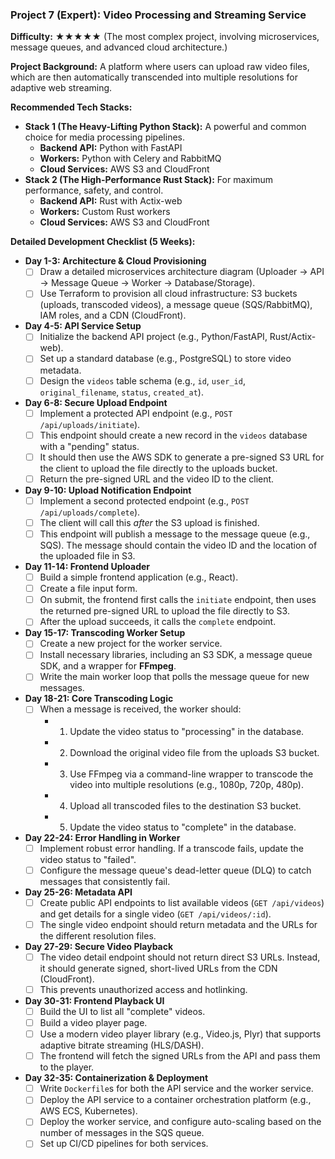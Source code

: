 ### Project 7 (Expert): Video Processing and Streaming Service

**Difficulty:** ★★★★★ (The most complex project, involving microservices, message queues, and advanced cloud architecture.)

**Project Background:**
A platform where users can upload raw video files, which are then automatically transcended into multiple resolutions for adaptive web streaming.

**Recommended Tech Stacks:**

- **Stack 1 (The Heavy-Lifting Python Stack):** A powerful and common choice for media processing pipelines.
  - **Backend API:** Python with FastAPI
  - **Workers:** Python with Celery and RabbitMQ
  - **Cloud Services:** AWS S3 and CloudFront
- **Stack 2 (The High-Performance Rust Stack):** For maximum performance, safety, and control.
  - **Backend API:** Rust with Actix-web
  - **Workers:** Custom Rust workers
  - **Cloud Services:** AWS S3 and CloudFront

**Detailed Development Checklist (5 Weeks):**

- **Day 1-3: Architecture & Cloud Provisioning**
  - [ ] Draw a detailed microservices architecture diagram (Uploader -> API -> Message Queue -> Worker -> Database/Storage).
  - [ ] Use Terraform to provision all cloud infrastructure: S3 buckets (uploads, transcoded videos), a message queue (SQS/RabbitMQ), IAM roles, and a CDN (CloudFront).
- **Day 4-5: API Service Setup**
  - [ ] Initialize the backend API project (e.g., Python/FastAPI, Rust/Actix-web).
  - [ ] Set up a standard database (e.g., PostgreSQL) to store video metadata.
  - [ ] Design the `videos` table schema (e.g., `id`, `user_id`, `original_filename`, `status`, `created_at`).
- **Day 6-8: Secure Upload Endpoint**
  - [ ] Implement a protected API endpoint (e.g., `POST /api/uploads/initiate`).
  - [ ] This endpoint should create a new record in the `videos` database with a "pending" status.
  - [ ] It should then use the AWS SDK to generate a pre-signed S3 URL for the client to upload the file directly to the uploads bucket.
  - [ ] Return the pre-signed URL and the video ID to the client.
- **Day 9-10: Upload Notification Endpoint**
  - [ ] Implement a second protected endpoint (e.g., `POST /api/uploads/complete`).
  - [ ] The client will call this _after_ the S3 upload is finished.
  - [ ] This endpoint will publish a message to the message queue (e.g., SQS). The message should contain the video ID and the location of the uploaded file in S3.
- **Day 11-14: Frontend Uploader**
  - [ ] Build a simple frontend application (e.g., React).
  - [ ] Create a file input form.
  - [ ] On submit, the frontend first calls the `initiate` endpoint, then uses the returned pre-signed URL to upload the file directly to S3.
  - [ ] After the upload succeeds, it calls the `complete` endpoint.
- **Day 15-17: Transcoding Worker Setup**
  - [ ] Create a new project for the worker service.
  - [ ] Install necessary libraries, including an S3 SDK, a message queue SDK, and a wrapper for **FFmpeg**.
  - [ ] Write the main worker loop that polls the message queue for new messages.
- **Day 18-21: Core Transcoding Logic**
  - [ ] When a message is received, the worker should:
    - 1. Update the video status to "processing" in the database.
    - 2. Download the original video file from the uploads S3 bucket.
    - 3. Use FFmpeg via a command-line wrapper to transcode the video into multiple resolutions (e.g., 1080p, 720p, 480p).
    - 4. Upload all transcoded files to the destination S3 bucket.
    - 5. Update the video status to "complete" in the database.
- **Day 22-24: Error Handling in Worker**
  - [ ] Implement robust error handling. If a transcode fails, update the video status to "failed".
  - [ ] Configure the message queue's dead-letter queue (DLQ) to catch messages that consistently fail.
- **Day 25-26: Metadata API**
  - [ ] Create public API endpoints to list available videos (`GET /api/videos`) and get details for a single video (`GET /api/videos/:id`).
  - [ ] The single video endpoint should return metadata and the URLs for the different resolution files.
- **Day 27-29: Secure Video Playback**
  - [ ] The video detail endpoint should not return direct S3 URLs. Instead, it should generate signed, short-lived URLs from the CDN (CloudFront).
  - [ ] This prevents unauthorized access and hotlinking.
- **Day 30-31: Frontend Playback UI**
  - [ ] Build the UI to list all "complete" videos.
  - [ ] Build a video player page.
  - [ ] Use a modern video player library (e.g., Video.js, Plyr) that supports adaptive bitrate streaming (HLS/DASH).
  - [ ] The frontend will fetch the signed URLs from the API and pass them to the player.
- **Day 32-35: Containerization & Deployment**
  - [ ] Write `Dockerfile`s for both the API service and the worker service.
  - [ ] Deploy the API service to a container orchestration platform (e.g., AWS ECS, Kubernetes).
  - [ ] Deploy the worker service, and configure auto-scaling based on the number of messages in the SQS queue.
  - [ ] Set up CI/CD pipelines for both services.
